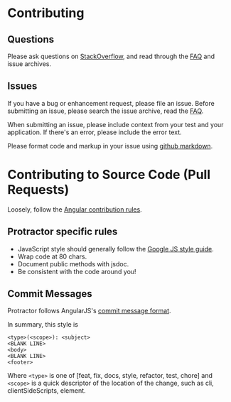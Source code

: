 Contributing
============

Questions
---------

Please ask questions on [StackOverflow](http://stackoverflow.com/questions/tagged/protractor),
and read through the [FAQ](https://github.com/angular/protractor/blob/master/docs/faq.md)
and issue archives.


Issues
------

If you have a bug or enhancement request, please file an issue.
Before submitting an issue, please search the issue archive, read the
[FAQ](https://github.com/angular/protractor/blob/master/docs/faq.md).

When submitting an issue, please include context from your test and
your application. If there's an error, please include the error text.

Please format code and markup in your issue using [github markdown](https://help.github.com/articles/github-flavored-markdown).


Contributing to Source Code (Pull Requests)
===========================================

Loosely, follow the [Angular contribution rules](http://docs.angularjs.org/misc/contribute).

Protractor specific rules
-------------------------

 * JavaScript style should generally follow the [Google JS style guide](http://google-styleguide.googlecode.com/svn/trunk/javascriptguide.xml).
 * Wrap code at 80 chars.
 * Document public methods with jsdoc.
 * Be consistent with the code around you!

Commit Messages
---------------

Protractor follows AngularJS's [commit message format](https://docs.google.com/a/google.com/document/d/1QrDFcIiPjSLDn3EL15IJygNPiHORgU1_OOAqWjiDU5Y/edit#heading=h.z8a3t6ehl060).

In summary, this style is

    <type>(<scope>): <subject>
    <BLANK LINE>
    <body>
    <BLANK LINE>
    <footer>

Where `<type>` is one of [feat, fix, docs, style, refactor, test, chore] and
`<scope>` is a quick descriptor of the location of the change, such as cli, clientSideScripts, element.
